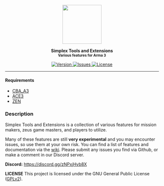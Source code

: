 <p align="center">
	<img src="https://github.com/SceptreOfficial/Simplex-Tools-Extensions/raw/main/assets/stx_black.png" width="128">
</p>

<p align="center">
	<strong>Simplex Tools and Extensions</strong><br />
	<sup><strong>Various features for Arma 3</strong></sup>
</p>

<p align="center">
	<a href="https://github.com/SceptreOfficial/Simplex-Tools-Extensions/releases/latest">
		<img src="https://img.shields.io/badge/Version-0.1-blue?style=flat-square" alt="Version">
	</a>
	<a href="https://github.com/SceptreOfficial/Simplex-Tools-Extensions/issues">
		<img src="https://img.shields.io/github/issues-raw/SceptreOfficial/Simplex-Tools-Extensions?style=flat-square&label=Issues" alt="Issues">
	</a>
	<a href="https://github.com/SceptreOfficial/Simplex-Tools-Extensions/blob/master/LICENSE">
		<img src="https://img.shields.io/badge/License-GPLv2-red?style=flat-square" alt="License">
	</a>
</p>

---

#### Requirements

- [CBA_A3](https://github.com/CBATeam/CBA_A3)
- [ACE3](https://github.com/acemod/ACE3)
- [ZEN](https://github.com/zen-mod/ZEN)

### Description

Simplex Tools and Extensions is a collection of various features for mission makers, zeus game masters, and players to utilize.

Many of these features are still **very experimental** and you may encounter issues, so use them at your own risk.
You can find a list of features and documentation via the [wiki](https://github.com/SceptreOfficial/Simplex-Tools-Extensions/wiki).
Please submit any issues you find via Github, or make a comment in our Discord server.

**Discord:** https://discord.gg/zNPxjHvb8X

**LICENSE**
This project is licensed under the GNU General Public License ([GPLv2](../main/LICENSE)).
